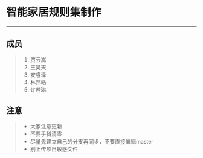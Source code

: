 # 智能家居规则集制作
---------------------
## 成员
  > 1. 贾云嵩
  > 2. 王昊天
  > 3. 安睿泽
  > 4. 林邦皓
  > 5. 许若琳
## 注意
  > * 大家注意更新
  > * 不要手抖清零
  > * 尽量先建立自己的分支再同步，不要直接编辑master
  > * 别上传项目敏感文件
